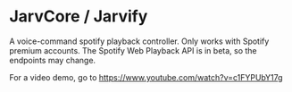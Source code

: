 # JarvCore / Jarvify

A voice-command spotify playback controller. Only works with Spotify premium accounts.
The Spotify Web Playback API is in beta, so the endpoints may change.

For a video demo, go to https://www.youtube.com/watch?v=c1FYPUbY17g
